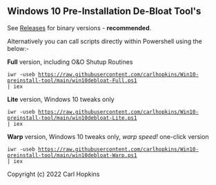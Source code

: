 ## Windows 10 Pre-Installation De-Bloat Tool's ##

See [Releases](https://github.com/carlhopkins/Win10-preinstall-tool/releases) for binary versions - **recommended**.

Alternatively you can call scripts directly within Powershell using the below:- 

**Full** version, including O&O Shutup Routines

<code>iwr -useb https://raw.githubusercontent.com/carlhopkins/Win10-preinstall-tool/main/win10debloat-Full.ps1 | iex</code>

**Lite** version, Windows 10 tweaks only

<code>iwr -useb https://raw.githubusercontent.com/carlhopkins/Win10-preinstall-tool/main/win10debloat-Lite.ps1 | iex</code>

**Warp** version, Windows 10 tweaks only, *warp speed!* one-click version

<code>iwr -useb https://raw.githubusercontent.com/carlhopkins/Win10-preinstall-tool/main/win10debloat-Warp.ps1 | iex</code>

Copyright (c) 2022 Carl Hopkins
